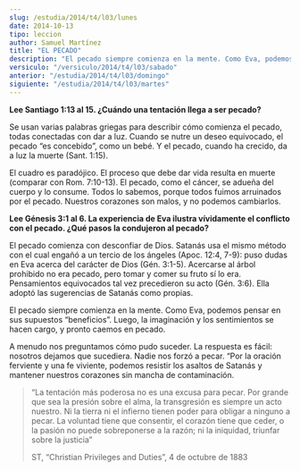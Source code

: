 ```yaml
---
slug: /estudia/2014/t4/l03/lunes
date: 2014-10-13
tipo: leccion
author: Samuel Martínez
title: "EL PECADO"
description: "El pecado siempre comienza en la mente. Como Eva, podemos pensar en sus supuestos “beneficios”. Luego, la imaginación y los sentimientos se hacen cargo, y pronto caemos en pecado."
versiculo: "/versiculo/2014/t4/l03/sabado"
anterior: "/estudia/2014/t4/l03/domingo"
siguiente: "/estudia/2014/t4/l03/martes"
---
```


**Lee Santiago 1:13 al 15. ¿Cuándo una tentación llega a ser pecado?**

Se usan varias palabras griegas para describir cómo comienza el pecado, todas conectadas con dar a luz. Cuando se nutre un deseo equivocado, el pecado “es concebido”, como un bebé. Y el pecado, cuando ha crecido, da a luz la muerte (Sant. 1:15).

El cuadro es paradójico. El proceso que debe dar vida resulta en muerte (comparar con Rom. 7:10-13). El pecado, como el cáncer, se adueña del cuerpo y lo consume. Todos lo sabemos, porque todos fuimos arruinados por el pecado. Nuestros corazones son malos, y no podemos cambiarlos.

**Lee Génesis 3:1 al 6. La experiencia de Eva ilustra vívidamente el conflicto con el pecado. ¿Qué pasos la condujeron al pecado?**

El pecado comienza con desconfiar de Dios. Satanás usa el mismo método con el cual engañó a un tercio de los ángeles (Apoc. 12:4, 7-9): puso dudas en Eva acerca del carácter de Dios (Gén. 3:1-5). Acercarse al árbol prohibido no era pecado, pero tomar y comer su fruto sí lo era. Pensamientos equivocados tal vez precedieron su acto (Gén. 3:6). Ella adoptó las sugerencias de Satanás como propias.

El pecado siempre comienza en la mente. Como Eva, podemos pensar en sus supuestos “beneficios”. Luego, la imaginación y los sentimientos se hacen cargo, y pronto caemos en pecado.

A menudo nos preguntamos cómo pudo suceder. La respuesta es fácil: nosotros dejamos que sucediera. Nadie nos forzó a pecar. “Por la oración ferviente y una fe viviente, podemos resistir los asaltos de Satanás y mantener nuestros corazones sin mancha de contaminación.

> “La tentación más poderosa no es una excusa para pecar. Por grande que sea la presión sobre el alma, la transgresión es siempre un acto nuestro. Ni la tierra ni el infierno tienen poder para obligar a ninguno a pecar. La voluntad tiene que consentir, el corazón tiene que ceder, o la pasión no puede sobreponerse a la razón; ni la iniquidad, triunfar sobre la justicia”
>
> ST, “Christian Privileges and Duties”, 4 de octubre de 1883
